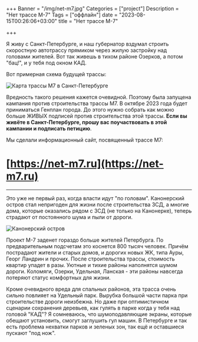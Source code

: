 +++
Banner = "/img/net-m7.jpg"
Categories = ["project"]
Description = "Нет трассе М-7"
Tags = ["оффлайн"]
date = "2023-08-15T00:26:06+03:00"
title = "Нет трассе М-7"

+++

Я живу с Санкт-Петербурге, и наш губернатор вздумал строить скоростную автотрассу прямиком через жилую застройку над головами жителей. Вот так живешь в тихом районе Озерков, а потом "бац!", и у тебя под окном КАД. 
<!--more-->

Вот примерная схема будущей трассы:

![Карта трассы М7 в Санкт-Петербурге](/img/net-m7-3.jpg)

Вредность такого решения кажется очевидной. Поэтому была запущена кампания против строительства трассы М7. В октябре 2023 года будет приниматься Генплан города. До этого нужно собрать как можно больше ЖИВЫХ подписей против строительства этой трассы. **Если вы живёте в Санкт-Петербурге, прошу вас поучаствовать в этой кампании и подписать петицию**.

Мы сделали информационный сайт, посвященный трассе М7:

# [https://net-m7.ru](https://net-m7.ru) 

___

Это уже не первый раз, когда власти идут "по головам". Канонерский остров стал непригоден для жизни после строительства ЗСД, а многие дома, которые оказались рядом с ЗСД (не только на Канонерке), теперь страдают от постоянного шума и пыли от дороги. 

![Канонерский остров](/img/net-m7-2.jpg)

Проект М-7 заденет гораздо больше жителей Петербурга. По предварительным подсчетам это коснется 800 тысяч человек. Причём пострадают жители и старых домов, и дорогих новых ЖК, типа Ауры, Георг Ландрин и прочих. После строительства трассы, стоимость квартир упадет в разы. Уютные и тихие районы наполнятся шумом дороги. Коломяги, Озерки, Удельная, Ланская - эти районы навсегда потеряют статус комфортных для жизни. 

Кроме очевидного вреда для спальных районов, эта трасса очень сильно повлияет на Удельный парк. Вырубка большой части парка при строительстве дороги неизбежна. Но даже при оптимистичном сценарии сохранения деревьев, как гулять в парке когда у тебя над головой "КАД"? Я сомневаюсь, что шумоподавляющие экраны, которые обещают установить, смогут заглушить гул машин. В Петербурге и так есть проблема нехватки парков и зеленых зон, так ещё и оставшиеся пускают "под нож".
